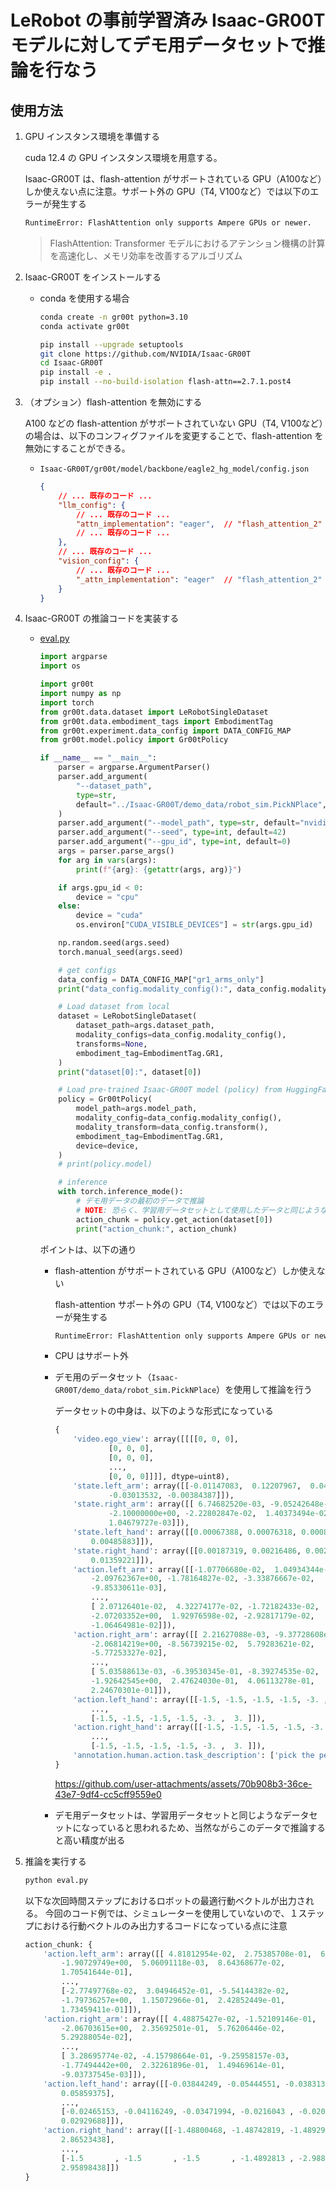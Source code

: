 # LeRobot の事前学習済み Isaac-GR00T モデルに対してデモ用データセットで推論を行なう

## 使用方法

1. GPU インスタンス環境を準備する

    cuda 12.4 の GPU インスタンス環境を用意する。

    Isaac-GR00T は、flash-attention がサポートされている GPU（A100など）しか使えない点に注意。サポート外の GPU（T4, V100など）では以下のエラーが発生する
    ```bash
    RuntimeError: FlashAttention only supports Ampere GPUs or newer.
    ```

    > FlashAttention: Transformer モデルにおけるアテンション機構の計算を高速化し、メモリ効率を改善するアルゴリズム

1. Isaac-GR00T をインストールする

    - conda を使用する場合

        ```bash
        conda create -n gr00t python=3.10
        conda activate gr00t

        pip install --upgrade setuptools
        git clone https://github.com/NVIDIA/Isaac-GR00T
        cd Isaac-GR00T
        pip install -e .
        pip install --no-build-isolation flash-attn==2.7.1.post4
        ```

1. （オプション）flash-attention を無効にする

    A100 などの flash-attention がサポートされていない GPU（T4, V100など）の場合は、以下のコンフィグファイルを変更することで、flash-attention を無効にすることができる。

    - `Isaac-GR00T/gr00t/model/backbone/eagle2_hg_model/config.json`

        ```json
        {
            // ... 既存のコード ...
            "llm_config": {
                // ... 既存のコード ...
                "attn_implementation": "eager",  // "flash_attention_2" から "eager" に変更
                // ... 既存のコード ...
            },
            // ... 既存のコード ...
            "vision_config": {
                // ... 既存のコード ...
                "_attn_implementation": "eager"  // "flash_attention_2" から "eager" に変更
            }
        }
        ```

1. Isaac-GR00T の推論コードを実装する

    - [eval.py](./eval.py)

        ```python
        import argparse
        import os

        import gr00t
        import numpy as np
        import torch
        from gr00t.data.dataset import LeRobotSingleDataset
        from gr00t.data.embodiment_tags import EmbodimentTag
        from gr00t.experiment.data_config import DATA_CONFIG_MAP
        from gr00t.model.policy import Gr00tPolicy

        if __name__ == "__main__":
            parser = argparse.ArgumentParser()
            parser.add_argument(
                "--dataset_path",
                type=str,
                default="../Isaac-GR00T/demo_data/robot_sim.PickNPlace",
            )
            parser.add_argument("--model_path", type=str, default="nvidia/GR00T-N1-2B")
            parser.add_argument("--seed", type=int, default=42)
            parser.add_argument("--gpu_id", type=int, default=0)
            args = parser.parse_args()
            for arg in vars(args):
                print(f"{arg}: {getattr(args, arg)}")

            if args.gpu_id < 0:
                device = "cpu"
            else:
                device = "cuda"
                os.environ["CUDA_VISIBLE_DEVICES"] = str(args.gpu_id)

            np.random.seed(args.seed)
            torch.manual_seed(args.seed)

            # get configs
            data_config = DATA_CONFIG_MAP["gr1_arms_only"]
            print("data_config.modality_config():", data_config.modality_config())

            # Load dataset from local
            dataset = LeRobotSingleDataset(
                dataset_path=args.dataset_path,
                modality_configs=data_config.modality_config(),
                transforms=None,
                embodiment_tag=EmbodimentTag.GR1,
            )
            print("dataset[0]:", dataset[0])

            # Load pre-trained Isaac-GR00T model (policy) from HuggingFace LeRobot
            policy = Gr00tPolicy(
                model_path=args.model_path,
                modality_config=data_config.modality_config(),
                modality_transform=data_config.transform(),
                embodiment_tag=EmbodimentTag.GR1,
                device=device,
            )
            # print(policy.model)

            # inference
            with torch.inference_mode():
                # デモ用データの最初のデータで推論
                # NOTE: 恐らく、学習用データセットとして使用したデータと同じようなデータなので、当然ながら推論精度は高くなる
                action_chunk = policy.get_action(dataset[0])
                print("action_chunk:", action_chunk)
        ```

        ポイントは、以下の通り

        - flash-attention がサポートされている GPU（A100など）しか使えない

            flash-attention サポート外の GPU（T4, V100など）では以下のエラーが発生する
            ```bash
            RuntimeError: FlashAttention only supports Ampere GPUs or newer.
            ```

        - CPU はサポート外

        - デモ用のデータセット（`Isaac-GR00T/demo_data/robot_sim.PickNPlace`）を使用して推論を行う

            データセットの中身は、以下のような形式になっている

            ```python
            {
                'video.ego_view': array([[[[0, 0, 0],
                        [0, 0, 0],
                        [0, 0, 0],
                        ...,
                        [0, 0, 0]]]], dtype=uint8),
                'state.left_arm': array([[-0.01147083,  0.12207967,  0.04229397, -2.1       , -0.01441445,
                        -0.03013532, -0.00384387]]),
                'state.right_arm': array([[ 6.74682520e-03, -9.05242648e-02,  8.14010333e-03,
                        -2.10000000e+00, -2.22802847e-02,  1.40373494e-02,
                        1.04679727e-03]]),
                'state.left_hand': array([[0.00067388, 0.00076318, 0.00084776, 0.00069391, 0.00075118,
                    0.00485883]]),
                'state.right_hand': array([[0.00187319, 0.00216486, 0.002383  , 0.00182536, 0.02100907,
                    0.01359221]]),
                'action.left_arm': array([[-1.07706680e-02,  1.04934344e-01,  4.15936080e-02,
                    -2.09762367e+00, -1.78164827e-02, -3.33876667e-02,
                    -9.85330611e-03],
                    ...,
                    [ 2.07126401e-02,  4.32274177e-02, -1.72182433e-02,
                    -2.07203352e+00,  1.92976598e-02, -2.92817179e-02,
                    -1.06464981e-02]]),
                'action.right_arm': array([[ 2.21627088e-03, -9.37728608e-02, -3.97849900e-02,
                    -2.06814219e+00, -8.56739215e-02,  5.79283621e-02,
                    -5.77253327e-02],
                    ...,
                    [ 5.03588613e-03, -6.39530345e-01, -8.39274535e-02,
                    -1.92642545e+00,  2.47624030e-01,  4.06113278e-01,
                    2.24670301e-01]]),
                'action.left_hand': array([[-1.5, -1.5, -1.5, -1.5, -3. ,  3. ],
                    ...,
                    [-1.5, -1.5, -1.5, -1.5, -3. ,  3. ]]),
                'action.right_hand': array([[-1.5, -1.5, -1.5, -1.5, -3. ,  3. ],
                    ...,
                    [-1.5, -1.5, -1.5, -1.5, -3. ,  3. ]]),
                'annotation.human.action.task_description': ['pick the pear from the counter and place it in the plate']
            }
            ```

            https://github.com/user-attachments/assets/70b908b3-36ce-43e7-9df4-cc5cff9559e0

        - デモ用データセットは、学習用データセットと同じようなデータセットになっていると思われるため、当然ながらこのデータで推論すると高い精度が出る

1. 推論を実行する

    ```bash
    python eval.py
    ```

    以下な次回時間ステップにおけるロボットの最適行動ベクトルが出力される。
    今回のコード例では、シミュレーターを使用していないので、１ステップにおける行動ベクトルのみ出力するコードになっている点に注意

    ```python
    action_chunk: {
        'action.left_arm': array([[ 4.81812954e-02,  2.75385708e-01,  6.35790825e-02,
            -1.90729749e+00,  5.06091118e-03,  8.64368677e-02,
            1.70541644e-01],
            ...,
            [-2.77497768e-02,  3.04946452e-01, -5.54144382e-02,
            -1.79736257e+00,  1.15072966e-01,  2.42852449e-01,
            1.73459411e-01]]),
        'action.right_arm': array([[ 4.48875427e-02, -1.52109146e-01,  4.42804098e-02,
            -2.06703615e+00,  2.35692501e-01,  5.76206446e-02,
            5.29288054e-02],
            ...,
            [ 3.28695774e-02, -4.15798664e-01, -9.25958157e-03,
            -1.77494442e+00,  2.32261896e-01,  1.49469614e-01,
            -9.03737545e-03]]),
        'action.left_hand': array([[-0.03844249, -0.05444551, -0.03831387, -0.03725791, -0.06225586,
            0.05859375],
            ...,
            [-0.02465153, -0.04116249, -0.03471994, -0.0216043 , -0.02069092,
            0.02929688]]),
        'action.right_hand': array([[-1.48800468, -1.48742819, -1.48929691, -1.47856259, -2.953125  ,
            2.86523438],
            ...,
            [-1.5       , -1.5       , -1.5       , -1.4892813 , -2.98828125,
            2.95898438]])
    }
    ```

